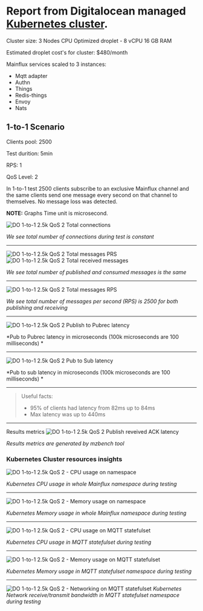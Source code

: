# Report from Digitalocean managed [Kubernetes cluster](https://www.digitalocean.com/products/kubernetes/).

Cluster size: 3 Nodes CPU Optimized droplet - 8 vCPU 16 GB RAM

Estimated droplet cost's for cluster: $480/month

Mainflux services scaled to 3 instances:

* Mqtt adapter
* Authn
* Things
* Redis-things
* Envoy
* Nats


## 1-to-1 Scenario

Clients pool: 2500

Test durition: 5min

RPS: 1

QoS Level: 2

In 1-to-1 test 2500 clients subscribe to an exclusive Mainflux channel and the same clients send one message every second on that channel to themselves.
No message loss was detected.

**NOTE:** Graphs Time unit is microsecond.

![DO 1-to-1 2.5k QoS 2 Total connections](assets/DO/1-to-1-2.5k-qos2-totalconn.png "DO 1-to-1 2.5k QoS 2 Total connections")

*We see total number of connections during test is constant*

---

![DO 1-to-1 2.5k QoS 2 Total messages PRS](assets/DO/1-to-1-2.5k-qos2-totalmsg.png "DO 1-to-1 2.5k QoS 2 Total messages")
![DO 1-to-1 2.5k QoS 2 Total received messages](assets/DO/1-to-1-2.5k-qos2-totalmsg-rec.png "DO 1-to-1 2.5k QoS 2 Total received messages")

*We see total number of published and consumed messages is the same*

---

![DO 1-to-1 2.5k QoS 2 Total messages RPS](assets/DO/1-to-1-2.5k-qos2-totalmsg-rps.png "DO 1-to-1 2.5k QoS 2 Total messages RPS")

*We see total number of messages per second (RPS) is 2500 for both publishing and receiving*

---

![DO 1-to-1 2.5k QoS 2 Publish to Pubrec latency](assets/DO/1-to-1-2.5k-qos2-pub-sub-lat.png "DO 1-to-1 2.5k QoS 2 Pub to Sub latency")

*Pub to Pubrec latency in microseconds (100k microseconds are 100 milliseconds) *

---

![DO 1-to-1 2.5k QoS 2 Pub to Sub latency](assets/DO/1-to-1-2.5k-qos2-pub-sub-lat.png "DO 1-to-1 2.5k QoS 2 Pub to Sub latency")

*Pub to sub latency in microseconds (100k microseconds are 100 milliseconds) *

---
> Useful facts: 
>* 95% of clients had latency from 82ms up to 84ms
>* Max latency was up to 440ms

---


Results metrics
![DO 1-to-1 2.5k QoS 2 Publish reveived ACK latency](assets/DO/1-to-1-2.5k-qos2-results.png "DO 1-to-1 2.5k QoS 2  Publish reveived ACK")

*Results metrics are generated by mzbench tool*


### Kubernetes Cluster resources insights
![DO 1-to-1 2.5k QoS 2 - CPU usage on namespace](assets/DO/1-to-1-2.5k-qos2-cpu-usage-namespace.png "DO 1-to-1 2.5k QoS 2 - CPU usage on namespace")

*Kubernetes CPU usage in whole Mainflux namespace during testing*

---

![DO 1-to-1 2.5k QoS 2 - Memory usage on namespace](assets/DO/1-to-1-2.5k-qos2-mem-usage-namespace.png "DO 1-to-1 2.5k QoS 2 - Memory usage on namespace")

*Kubernetes Memory usage in whole Mainflux namespace during testing*

---

![DO 1-to-1 2.5k QoS 2 - CPU usage on MQTT statefulset](assets/DO/1-to-1-2.5k-qos2-cpu-mqtt-adapters.png "DO 1-to-1 2.5k QoS 2 - CPU usage on MQTT statefulset")

*Kubernetes CPU usage in MQTT statefulset during testing*

---

![DO 1-to-1 2.5k QoS 2 - Memory usage on MQTT statefulset](assets/DO/1-to-1-2.5k-qos2-mem-usage-mqtt.png "DO 1-to-1 2.5k QoS 2 - Memory usage on MQTT statefulset")

*Kubernetes Memory usage in MQTT statefulset namespace during testing*

---

![DO 1-to-1 2.5k QoS 2 - Networking on MQTT statefulset](assets/DO/1-to-1-2.5k-qos2-mem-usage-mqtt.png "DO 1-to-1 2.5k QoS 2 - Networking on MQTT statefulset")
*Kubernetes Network receive/transmit bandwidth in MQTT statefulset namespace during testing*

